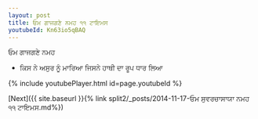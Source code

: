 ```yaml
---
layout: post
title: ਓਮ ਗਾਜਗਣੇ ਨਮਹ ੧੧ ਟਾਇਮਸ
youtubeId: Kn63io5qBAQ
---
```

 
 
 ਓਮ ਗਾਜਗਣੇ ਨਮਹ  
 
 -  ਕਿਸ ਨੇ ਅਸੁਰ ਨੂੰ ਮਾਰਿਆ ਜਿਸਨੇ ਹਾਥੀ ਦਾ ਰੂਪ ਧਾਰ ਲਿਆ 
 
  
 
  
 
 
 
 
 
 


{% include youtubePlayer.html id=page.youtubeId %}
 
[Next]({{ site.baseurl }}{% link  split2/_posts/2014-11-17-ਓਮ ਸੁਵਰਚਾਸਾਯਾ ਨਮਹ ੧੧ ਟਾਇਮਸ.md%})
 
